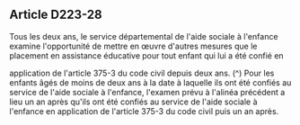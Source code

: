 ## Article D223-28

Tous les deux ans, le service départemental de l'aide sociale à l'enfance examine l'opportunité de mettre en
œuvre d'autres mesures que le placement en assistance éducative pour tout enfant qui lui a été confié en

application de l'article 375-3 du code civil depuis deux ans. (^)
Pour les enfants âgés de moins de deux ans à la date à laquelle ils ont été confiés au service de l'aide sociale
à l'enfance, l'examen prévu à l'alinéa précédent a lieu un an après qu'ils ont été confiés au service de l'aide
sociale à l'enfance en application de l'article 375-3 du code civil puis un an après.

